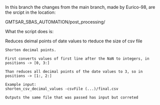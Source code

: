 In this branch the changes from the main branch, made by Eurico-98, are the srcipt in the location:

GMTSAR_SBAS_AUTOMATION/post_processing/

What the script does is:

Reduces deimal points of date values to rteduce the size of csv file

    Shorten decimal points.
    
    First converts values of first line after the NaN to integers, in positions -> [0, 3:]
    
    Than reduces all decimal points of the date values to 3, so in positions -> [1:, 2:]
    
    Example input:
    shorten_csv_decimal_values -csvFile (...)/final.csv

    Outputs the same file that was passed has input but correted